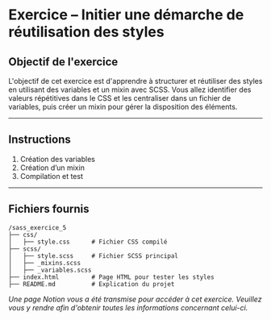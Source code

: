 # Exercice – Initier une démarche de réutilisation des styles

## Objectif de l'exercice  
L'objectif de cet exercice est d'apprendre à structurer et réutiliser des styles en utilisant des variables et un mixin avec SCSS. Vous allez identifier des valeurs répétitives dans le CSS et les centraliser dans un fichier de variables, puis créer un mixin pour gérer la disposition des éléments.

---

## Instructions  

1. Création des variables
2. Création d’un mixin
3. Compilation et test

---

## Fichiers fournis  

```plaintext
/sass_exercice_5
├── css/
│   ├── style.css      # Fichier CSS compilé
├── scss/
│   ├── style.scss     # Fichier SCSS principal
│   ├── _mixins.scss   
│   ├── _variables.scss   
├── index.html         # Page HTML pour tester les styles
├── README.md          # Explication du projet
```

*Une page Notion vous a été transmise pour accéder à cet exercice. Veuillez vous y rendre afin d'obtenir toutes les informations concernant celui-ci.* 